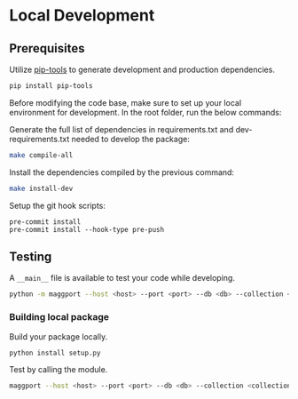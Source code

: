 # Local Development

## Prerequisites

Utilize [pip-tools](https://github.com/jazzband/pip-tools) to generate development and production dependencies.

```sh
pip install pip-tools
```

Before modifying the code base, make sure to set up your local environment for development. In the root folder, run the below commands:

Generate the full list of dependencies in requirements.txt and dev-requirements.txt needed to develop the package:

```sh
make compile-all
```

Install the dependencies compiled by the previous command:

```sh
make install-dev
```

Setup the git hook scripts:

```
pre-commit install
pre-commit install --hook-type pre-push
```

## Testing

A `__main__` file is available to test your code while developing.

```sh
python -m maggport --host <host> --port <port> --db <db> --collection <collection> --pipeline <pipeline>
```

### Building local package

Build your package locally.

```sh
python install setup.py
```

Test by calling the module.

```sh
maggport --host <host> --port <port> --db <db> --collection <collection> --pipeline <pipeline>
```
